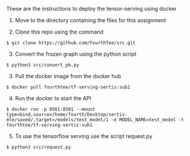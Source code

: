 These are the instructions to deploy the tensor-serving using docker

1. Move to the directory containing the files for this assignment

2. Clone this repo using the command 

```
$ git clone https://github.com/FourthTee/src.git

```
3. Convert the frozen graph using the python script

```
$ python3 src/convert_pb.py

```

3. Pull the docker image from the docker hub

```
$ docker pull fourthtee/tf-serving-sertis:sub1

```
4. Run the docker to start the API

```
$ docker run -p 8501:8501 --mount type=bind,source=/home/fourth/Desktop/sertis-mle/saved/,target=/models/test_model/1 -e MODEL_NAME=test_model -t fourthtee/tf-serving-sertis:sub1

```
5. To use the tensorflow serving use the script request.py


```
$ python3 src/request.py
```
